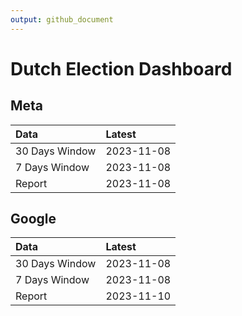 ```yaml
---
output: github_document
---
```


# Dutch Election Dashboard



## Meta


|Data           |Latest     |
|:--------------|:----------|
|30 Days Window |2023-11-08 |
|7 Days Window  |2023-11-08 |
|Report         |2023-11-08 |

## Google


|Data           |Latest     |
|:--------------|:----------|
|30 Days Window |2023-11-08 |
|7 Days Window  |2023-11-08 |
|Report         |2023-11-10 |
